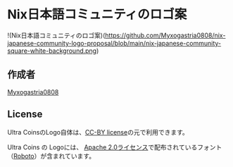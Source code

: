 # Nix日本語コミュニティのロゴ案

!(Nix日本語コミュニティのロゴ案)(https://github.com/Myxogastria0808/nix-japanese-community-logo-proposal/blob/main/nix-japanese-community-square-white-background.png)

## 作成者

[Myxogastria0808](https://github.com/Myxogastria0808/)

## License

Ultra CoinsのLogo自体は、[CC-BY license](https://creativecommons.org/licenses/by/4.0/)の元で利用できます。

Ultra Coins の Logoには、 [Apache 2.0ライセンス](https://www.apache.org/licenses/LICENSE-2.0)で配布されているフォント（[Roboto](https://fonts.google.com/specimen/Roboto)）が含まれています。
